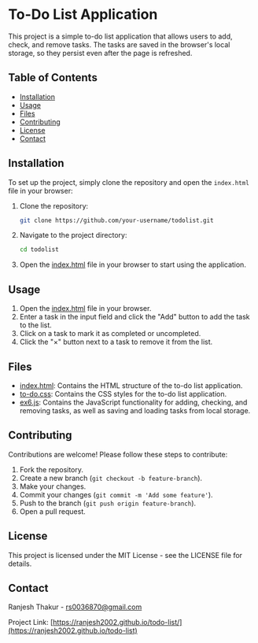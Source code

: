 # To-Do List Application

This project is a simple to-do list application that allows users to add, check, and remove tasks. The tasks are saved in the browser's local storage, so they persist even after the page is refreshed.

## Table of Contents

- [Installation](#installation)
- [Usage](#usage)
- [Files](#files)
- [Contributing](#contributing)
- [License](#license)
- [Contact](#contact)

## Installation

To set up the project, simply clone the repository and open the `index.html` file in your browser:

1. Clone the repository:
    ```bash
    git clone https://github.com/your-username/todolist.git
    ```

2. Navigate to the project directory:
    ```bash
    cd todolist
    ```

3. Open the [index.html](http://_vscodecontentref_/0) file in your browser to start using the application.

## Usage

1. Open the [index.html](http://_vscodecontentref_/1) file in your browser.
2. Enter a task in the input field and click the "Add" button to add the task to the list.
3. Click on a task to mark it as completed or uncompleted.
4. Click the "×" button next to a task to remove it from the list.

## Files

- [index.html](http://_vscodecontentref_/2): Contains the HTML structure of the to-do list application.
- [to-do.css](http://_vscodecontentref_/3): Contains the CSS styles for the to-do list application.
- [ex6.js](http://_vscodecontentref_/4): Contains the JavaScript functionality for adding, checking, and removing tasks, as well as saving and loading tasks from local storage.

## Contributing

Contributions are welcome! Please follow these steps to contribute:

1. Fork the repository.
2. Create a new branch (`git checkout -b feature-branch`).
3. Make your changes.
4. Commit your changes (`git commit -m 'Add some feature'`).
5. Push to the branch (`git push origin feature-branch`).
6. Open a pull request.

## License

This project is licensed under the MIT License - see the LICENSE file for details.

## Contact

Ranjesh Thakur - [rs0036870@gmail.com](mailto:your-email@example.com)

Project Link: [https://ranjesh2002.github.io/todo-list/](https://ranjesh2002.github.io/todo-list)
